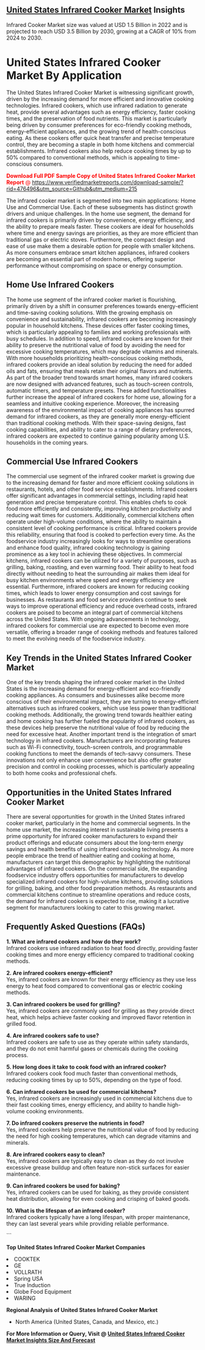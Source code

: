 <h2><a href="https://www.verifiedmarketreports.com/download-sample/?rid=476496&amp;utm_source=Github&amp;utm_medium=215" target="_blank">United States Infrared Cooker Market</a> Insights</h2><p>Infrared Cooker Market size was valued at USD 1.5 Billion in 2022 and is projected to reach USD 3.5 Billion by 2030, growing at a CAGR of 10% from 2024 to 2030.</p><p> <h1>United States Infrared Cooker Market By Application</h1> <p>The United States Infrared Cooker Market is witnessing significant growth, driven by the increasing demand for more efficient and innovative cooking technologies. Infrared cookers, which use infrared radiation to generate heat, provide several advantages such as energy efficiency, faster cooking times, and the preservation of food nutrients. This market is particularly being driven by consumer preferences for eco-friendly cooking methods, energy-efficient appliances, and the growing trend of health-conscious eating. As these cookers offer quick heat transfer and precise temperature control, they are becoming a staple in both home kitchens and commercial establishments. Infrared cookers also help reduce cooking times by up to 50% compared to conventional methods, which is appealing to time-conscious consumers. <p><span class=""><span style="color: #ff0000;"><strong>Download Full PDF Sample Copy of United States Infrared Cooker Market Report</strong> @ </span><a href="https://www.verifiedmarketreports.com/download-sample/?rid=476496&amp;utm_source=Github&amp;utm_medium=215" target="_blank">https://www.verifiedmarketreports.com/download-sample/?rid=476496&amp;utm_source=Github&amp;utm_medium=215</a></span></p> The infrared cooker market is segmented into two main applications: Home Use and Commercial Use. Each of these subsegments has distinct growth drivers and unique challenges. In the home use segment, the demand for infrared cookers is primarily driven by convenience, energy efficiency, and the ability to prepare meals faster. These cookers are ideal for households where time and energy savings are priorities, as they are more efficient than traditional gas or electric stoves. Furthermore, the compact design and ease of use make them a desirable option for people with smaller kitchens. As more consumers embrace smart kitchen appliances, infrared cookers are becoming an essential part of modern homes, offering superior performance without compromising on space or energy consumption. <h2>Home Use Infrared Cookers</h2> <p>The home use segment of the infrared cooker market is flourishing, primarily driven by a shift in consumer preferences towards energy-efficient and time-saving cooking solutions. With the growing emphasis on convenience and sustainability, infrared cookers are becoming increasingly popular in household kitchens. These devices offer faster cooking times, which is particularly appealing to families and working professionals with busy schedules. In addition to speed, infrared cookers are known for their ability to preserve the nutritional value of food by avoiding the need for excessive cooking temperatures, which may degrade vitamins and minerals. With more households prioritizing health-conscious cooking methods, infrared cookers provide an ideal solution by reducing the need for added oils and fats, ensuring that meals retain their original flavors and nutrients. As part of the broader trend towards smart homes, many infrared cookers are now designed with advanced features, such as touch-screen controls, automatic timers, and temperature presets. These added functionalities further increase the appeal of infrared cookers for home use, allowing for a seamless and intuitive cooking experience. Moreover, the increasing awareness of the environmental impact of cooking appliances has spurred demand for infrared cookers, as they are generally more energy-efficient than traditional cooking methods. With their space-saving designs, fast cooking capabilities, and ability to cater to a range of dietary preferences, infrared cookers are expected to continue gaining popularity among U.S. households in the coming years. <h2>Commercial Use Infrared Cookers</h2> <p>The commercial use segment of the infrared cooker market is growing due to the increasing demand for faster and more efficient cooking solutions in restaurants, hotels, and other food service establishments. Infrared cookers offer significant advantages in commercial settings, including rapid heat generation and precise temperature control. This enables chefs to cook food more efficiently and consistently, improving kitchen productivity and reducing wait times for customers. Additionally, commercial kitchens often operate under high-volume conditions, where the ability to maintain a consistent level of cooking performance is critical. Infrared cookers provide this reliability, ensuring that food is cooked to perfection every time. As the foodservice industry increasingly looks for ways to streamline operations and enhance food quality, infrared cooking technology is gaining prominence as a key tool in achieving these objectives. In commercial kitchens, infrared cookers can be utilized for a variety of purposes, such as grilling, baking, roasting, and even warming food. Their ability to heat food directly without needing to heat the surrounding air makes them ideal for busy kitchen environments where speed and energy efficiency are essential. Furthermore, infrared cookers are known for reducing cooking times, which leads to lower energy consumption and cost savings for businesses. As restaurants and food service providers continue to seek ways to improve operational efficiency and reduce overhead costs, infrared cookers are poised to become an integral part of commercial kitchens across the United States. With ongoing advancements in technology, infrared cookers for commercial use are expected to become even more versatile, offering a broader range of cooking methods and features tailored to meet the evolving needs of the foodservice industry. <h2>Key Trends in the United States Infrared Cooker Market</h2> <p>One of the key trends shaping the infrared cooker market in the United States is the increasing demand for energy-efficient and eco-friendly cooking appliances. As consumers and businesses alike become more conscious of their environmental impact, they are turning to energy-efficient alternatives such as infrared cookers, which use less power than traditional cooking methods. Additionally, the growing trend towards healthier eating and home cooking has further fueled the popularity of infrared cookers, as these devices help preserve the nutritional value of food by reducing the need for excessive heat. Another important trend is the integration of smart technology in infrared cookers. Manufacturers are incorporating features such as Wi-Fi connectivity, touch-screen controls, and programmable cooking functions to meet the demands of tech-savvy consumers. These innovations not only enhance user convenience but also offer greater precision and control in cooking processes, which is particularly appealing to both home cooks and professional chefs. <h2>Opportunities in the United States Infrared Cooker Market</h2> <p>There are several opportunities for growth in the United States infrared cooker market, particularly in the home and commercial segments. In the home use market, the increasing interest in sustainable living presents a prime opportunity for infrared cooker manufacturers to expand their product offerings and educate consumers about the long-term energy savings and health benefits of using infrared cooking technology. As more people embrace the trend of healthier eating and cooking at home, manufacturers can target this demographic by highlighting the nutritional advantages of infrared cookers. On the commercial side, the expanding foodservice industry offers opportunities for manufacturers to develop specialized infrared cookers for high-volume kitchens, providing solutions for grilling, baking, and other food preparation methods. As restaurants and commercial kitchens continue to streamline operations and reduce costs, the demand for infrared cookers is expected to rise, making it a lucrative segment for manufacturers looking to cater to this growing market. <h2>Frequently Asked Questions (FAQs)</h2> <p><b>1. What are infrared cookers and how do they work?</b><br>Infrared cookers use infrared radiation to heat food directly, providing faster cooking times and more energy efficiency compared to traditional cooking methods.</p> <p><b>2. Are infrared cookers energy-efficient?</b><br>Yes, infrared cookers are known for their energy efficiency as they use less energy to heat food compared to conventional gas or electric cooking methods.</p> <p><b>3. Can infrared cookers be used for grilling?</b><br>Yes, infrared cookers are commonly used for grilling as they provide direct heat, which helps achieve faster cooking and improved flavor retention in grilled food.</p> <p><b>4. Are infrared cookers safe to use?</b><br>Infrared cookers are safe to use as they operate within safety standards, and they do not emit harmful gases or chemicals during the cooking process.</p> <p><b>5. How long does it take to cook food with an infrared cooker?</b><br>Infrared cookers cook food much faster than conventional methods, reducing cooking times by up to 50%, depending on the type of food.</p> <p><b>6. Can infrared cookers be used for commercial kitchens?</b><br>Yes, infrared cookers are increasingly used in commercial kitchens due to their fast cooking times, energy efficiency, and ability to handle high-volume cooking environments.</p> <p><b>7. Do infrared cookers preserve the nutrients in food?</b><br>Yes, infrared cookers help preserve the nutritional value of food by reducing the need for high cooking temperatures, which can degrade vitamins and minerals.</p> <p><b>8. Are infrared cookers easy to clean?</b><br>Yes, infrared cookers are typically easy to clean as they do not involve excessive grease buildup and often feature non-stick surfaces for easier maintenance.</p> <p><b>9. Can infrared cookers be used for baking?</b><br>Yes, infrared cookers can be used for baking, as they provide consistent heat distribution, allowing for even cooking and crisping of baked goods.</p> <p><b>10. What is the lifespan of an infrared cooker?</b><br>Infrared cookers typically have a long lifespan, with proper maintenance, they can last several years while providing reliable performance.</p> ```</p><p><strong>Top United States Infrared Cooker Market Companies</strong></p><div data-test-id=""><p><li>COOKTEK</li><li> GE</li><li> VOLLRATH</li><li> Spring USA</li><li> True Induction</li><li> Globe Food Equipment</li><li> WARING</li></p><div><strong>Regional Analysis of&nbsp;United States Infrared Cooker Market</strong></div><ul><li dir="ltr"><p dir="ltr">North America&nbsp;(United States, Canada, and Mexico, etc.)</p></li></ul><p><strong>For More Information or Query, Visit @&nbsp;</strong><strong><a href="https://www.verifiedmarketreports.com/product/infrared-cooker-market/?utm_source=Github&amp;utm_medium=215" target="_blank">United States Infrared Cooker Market Insights Size And Forecast</a></strong></p></div>
